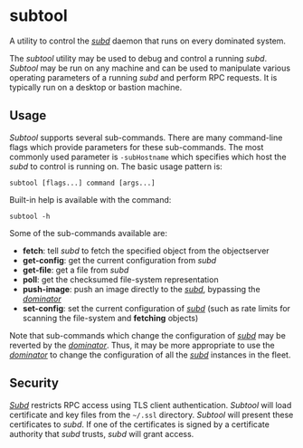 # subtool
A utility to control the *[subd](../subd/README.md)* daemon that runs on every
dominated system.

The *subtool* utility may be used to debug and control a running *subd*.
*Subtool* may be run on any machine and can be used to manipulate various
operating parameters of a running *subd* and perform RPC requests. It is
typically run on a desktop or bastion machine.

## Usage
*Subtool* supports several sub-commands. There are many command-line flags which
provide parameters for these sub-commands. The most commonly used parameter is
`-subHostname` which specifies which host the *subd* to control is running on.
The basic usage pattern is:

```
subtool [flags...] command [args...]
```

Built-in help is available with the command:

```
subtool -h
```

Some of the sub-commands available are:

- **fetch**: tell *subd* to fetch the specified object from the objectserver
- **get-config**: get the current configuration from *subd*
- **get-file**: get a file from *subd*
- **poll**: get the checksumed file-system representation
- **push-image**: push an image directly to the *[subd](../subd/README.md)*,
                  bypassing the *[dominator](../dominator/README.md)*
- **set-config**: set the current configuration of *[subd](../subd/README.md)*
                  (such as rate limits for scanning the file-system and
                  **fetching** objects)

Note that sub-commands which change the configuration of
*[subd](../subd/README.md)* may be reverted by the
*[dominator](../dominator/README.md)*. Thus, it may be more appropriate to use
the *[dominator](../dominator/README.md)* to change the configuration of all the
*[subd](../subd/README.md)* instances in the fleet.

## Security
*[Subd](../subd/README.md)* restricts RPC access using TLS client
authentication. *Subtool* will load certificate and key files from the
`~/.ssl` directory. *Subtool* will present these certificates to *subd*. If one
of the certificates is signed by a certificate authority that *subd* trusts,
*subd* will grant access.
